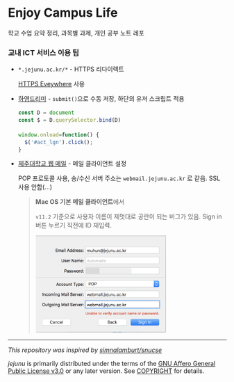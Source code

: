 # Enjoy Campus Life

학교 수업 요약 정리, 과목별 과제, 개인 공부 노트 레포

### 교내 ICT 서비스 이용 팁

- `*.jejunu.ac.kr/*` - HTTPS 리다이렉트

  [HTTPS Eveywhere](https://www.eff.org/https-everywhere) 사용

- [하영드리미](https://dreamy.jejunu.ac.kr) - `submit()`으로 수동 저장, 하단의 유저 스크립트 적용
  
  ```js
  const D = document
  const $ = D.querySelector.bind(D)

  window.onload=function() {
    $('#act_lgn').click();
  }
  ```

- [제주대학교 웹 메일](https://webmail.jejunu.ac.kr/) - 메일 클라이언트 설정

  POP 프로토콜 사용, 송/수신 서버 주소는 `webmail.jejunu.ac.kr` 로 같음. SSL 사용 안함(...)

  > **Mac OS 기본 메일 클라이언트**에서
  >
  > `v11.2` 기준으로 사용자 이름이 제멋대로 공란이 되는 버그가 있음. Sign in 버튼 누르기 직전에 ID 재입력.
  >
  > <img src="mail-setup.png" width="300em"/>

[Autofill Forms]: https://mybrowseraddon.com/autofill-forms.html

---
_This repository was inspired by [simnalamburt/snucse](https://github.com/simnalamburt/snucse)_

_jejunu_ is primarily distributed under the terms of the [GNU Affero General Public License v3.0](./LICENSE) or any later version. See [COPYRIGHT](./COPYRIGHT) for details.

